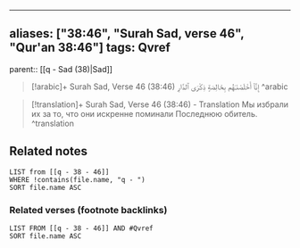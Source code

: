 
---
aliases: ["38:46", "Surah Sad, verse 46", "Qur'an 38:46"]
tags: Qvref
---

parent:: [[q - Sad (38)|Sad]]

> [!arabic]+ Surah Sad, Verse 46 (38:46)
> <span class="quran-arabic">إِنَّآ أَخْلَصْنَـٰهُم بِخَالِصَةٍ ذِكْرَى ٱلدَّارِ</span>
^arabic

> [!translation]+ Surah Sad, Verse 46 (38:46) - Translation
> Мы избрали их за то, что они искренне поминали Последнюю обитель.
^translation



## Related notes
```dataview
LIST from [[q - 38 - 46]]
WHERE !contains(file.name, "q - ")
SORT file.name ASC
```

### Related verses (footnote backlinks)
```dataview
LIST FROM [[q - 38 - 46]] AND #Qvref
SORT file.name ASC
```

